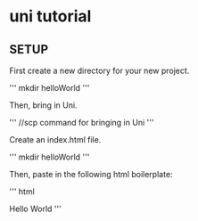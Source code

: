 # uni tutorial

## SETUP

First create a new directory for your new project.

'''
mkdir helloWorld
'''

Then, bring in Uni.

'''
//scp command for bringing in Uni
'''

Create an index.html file.

'''
mkdir helloWorld
'''

Then, paste in the following html boilerplate:

''' html
<!DOCTYPE html>
<html>
    <head>
        <title>Hello World</title>
	</head>
	<body>
		Hello World
		<script src="uni.js" type="text/javascript"></script>
	</body>
</html>
'''

## 